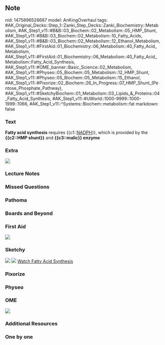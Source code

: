 ## Note
nid: 1475896526687
model: AnKingOverhaul
tags: #AK_Original_Decks::Step_1::Zanki_Step_Decks::Zanki_Biochemistry::Metabolism, #AK_Step1_v11::#B&B::03_Biochem::02_Metabolism::05_HMP_Shunt, #AK_Step1_v11::#B&B::03_Biochem::02_Metabolism::10_Fatty_Acids, #AK_Step1_v11::#B&B::03_Biochem::02_Metabolism::12_Ethanol_Metabolism, #AK_Step1_v11::#FirstAid::01_Biochemistry::06_Metabolism::40_Fatty_Acid_Metabolism, #AK_Step1_v11::#FirstAid::01_Biochemistry::06_Metabolism::40_Fatty_Acid_Metabolism::Fatty_Acid_Synthesis, #AK_Step1_v11::#OME_banner::Basic_Science::02_Metabolism, #AK_Step1_v11::#Physeo::05_Biochem::05_Metabolism::12_HMP_Shunt, #AK_Step1_v11::#Physeo::05_Biochem::05_Metabolism::15_Ethanol, #AK_Step1_v11::#Pixorize::02_Biochem::26_In_Progress::07_HMP_Shunt_(Pentose_Phosphate_Pathway), #AK_Step1_v11::#SketchyBiochem::01_Metabolism::03_Lipids_&_Proteins::04_Fatty_Acid_Synthesis, #AK_Step1_v11::#UWorld::1000-9999::1000-1999::1066, #AK_Step1_v11::^Systems::Biochem::metabolism::fat
markdown: false

### Text
<div>
  <div>
    <b>Fatty acid synthesis</b> requires {{c1::<u>NADPH</u>}},
    which is provided by the <b>{{c2::HMP shunt}}</b> and
    <b>{{c3::malic}} enzyme</b>
  </div>
</div>

### Extra
<img src="paste-402786327986654.jpg">

### Lecture Notes


### Missed Questions


### Pathoma


### Boards and Beyond


### First Aid
<img src="tmplhWmdJ.png">

### Sketchy
<img src="Screen%20Shot%202021-01-07%20at%2015.24.24.jpg">
<img src="Screen%20Shot%202021-01-07%20at%2015.24.35.jpg"> <a href=
"https://dashboard.sketchy.com/study/medical/courses/medical-biochemistry/units/medical-biochemistry-metabolism/videos/medical-biochemistry-metabolism-lipids-fatty-acid-synthesis?utm_source=anki&utm_medium=partnership&utm_campaign=february_update&utm_content=medical">
Watch Fatty Acid Synthesis</a>

### Pixorize


### Physeo


### OME
<div class="ome-widget">
  <a href=
  "https://onlinemeded.org/spa/metabolism?ref=anki"><img src=
  "_OME_AnkiFlashcards_Topic_1.png"></a>
</div>

### Additional Resources


### One by one

